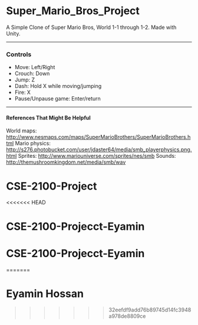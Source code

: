 # Super_Mario_Bros_Project

A Simple Clone of Super Mario Bros, World 1-1 through 1-2. Made with Unity.

***
### Controls
* Move: Left/Right
* Crouch: Down
* Jump: Z
* Dash: Hold X while moving/jumping
* Fire: X
* Pause/Unpause game: Enter/return

***
#### References That Might Be Helpful
World maps: http://www.nesmaps.com/maps/SuperMarioBrothers/SuperMarioBrothers.html
Mario physics: http://s276.photobucket.com/user/jdaster64/media/smb_playerphysics.png.html
Sprites: http://www.mariouniverse.com/sprites/nes/smb
Sounds: http://themushroomkingdom.net/media/smb/wav


# CSE-2100-Project
<<<<<<< HEAD
# CSE-2100-Projecct-Eyamin
# CSE-2100-Projecct-Eyamin
=======
# Eyamin Hossan
>>>>>>> 32eefdf9add76b89745d14fc3948a978de8809ce
